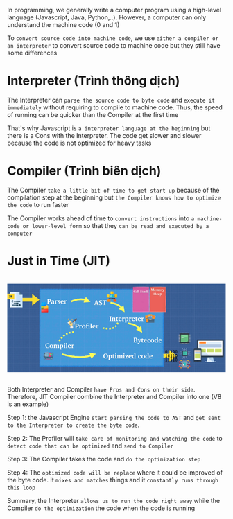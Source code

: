 In programming, we generally write a computer program using a high-level language (Javascript, Java, Python,..). However, a computer can only understand the machine code (0 and 1)

To `convert source code into machine code`, we use `either a compiler or an interpreter` to convert source code to machine code but they still have some differences

# Interpreter (Trình thông dịch)

The Interpreter can `parse the source code to byte code` and `execute it immediately` without requiring to compile to machine code. Thus, the speed of running can be quicker than the Compiler at the first time

That's why Javascript is `a interpreter language at the beginning` but there is a Cons with the Interpreter. The code get slower and slower because the code is not optimized for heavy tasks

# Compiler (Trình biên dịch)

The Compiler `take a little bit of time to get start up` because of the compilation step at the beginning but `the Compiler knows how to optimize the code` to run faster

The Compiler works ahead of time to `convert instructions` into `a machine-code or lower-level form` so that they `can be read and executed by a computer`

# Just in Time (JIT)

<br>
<img src="./assets/javascript-engine.png" width="700" style="display: block; margin: 0 auto" />
<br>

Both Interpreter and Compiler `have Pros and Cons on their side`. Therefore, JIT Compiler combine the Interpreter and Compiler into one (V8 is an example)

Step 1: the Javascript Engine `start parsing the code to AST` and `get sent to the Interpreter to create the byte code`.

Step 2: The Profiler will `take care of monitoring and watching the code` to `detect code that can be optimized` and `send to Compiler`

Step 3: The Compiler takes the code and `do the optimization step`

Step 4: The `optimized code will be replace` where it could be improved of the byte code. It `mixes and matches` things and it `constantly runs through this loop`

Summary, the Interpreter `allows us to run the code right away` while the Compiler `do the optimization` the code when the code is running
